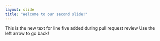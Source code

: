 ```yaml
---
layout: slide
title: "Welcome to our second slide!"
---
```

This is the new text for line five added during pull request review
Use the left arrow to go back!
